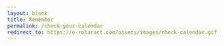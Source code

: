 ```yaml
---
layout: blank
title: Remember
permalink: /check-your-calendar
redirect_to: https://e-rotaract.com/assets/images/check-calendar.gif
---
```

